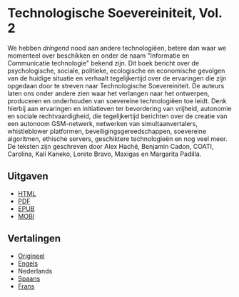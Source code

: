 # Technologische Soevereiniteit, Vol. 2

We hebben *dringend* nood aan andere technologiëen, betere dan waar we momenteel over beschikken en onder de naam "Informatie en Communicatie technologie" bekend zijn.
Dit boek bericht over de psychologische, sociale, politieke, ecologische en economische gevolgen van de huidige situatie en verhaalt tegelijkertijd over de ervaringen die zijn opgedaan door te streven naar Technologische Soevereiniteit.
De auteurs laten ons onder andere zien waar het verlangen naar het ontwerpen, produceren en onderhouden van soevereine technologiëen toe leidt.
Denk hierbij aan ervaringen en initiatieven ter bevordering van vrijheid, autonomie en sociale rechtvaardigheid, die tegelijkertijd berichten over de creatie van een autonoom GSM-netwerk, netwerken van simultaanvertalers, whistleblower platformen, beveiligingsgereedschappen, soevereine algoritmen, ethische servers, geschiktere technologieën en nog veel meer. 
De teksten zijn geschreven door Alex Haché, Benjamin Cadon, COATI, Carolina, Kali Kaneko, Loreto Bravo, Maxigas en Margarita Padilla.

## Uitgaven

* [HTML](https://sobtec.gitbooks.io/sobtec2/content/nl/)
* [PDF](https://sobtec.gitbooks.io/sobtec2/releases/web/sobtech2-NL-with-covers-web-150dpi-2018-01-10-v2.pdf)
* [EPUB](https://sobtec.gitbooks.io/sobtec2/releases/latest/sobtec2_nl.epub)
* [MOBI](https://sobtec.gitbooks.io/sobtec2/releases/latest/sobtec2_nl.mobi)

## Vertalingen

* [Origineel](https://sobtec.gitbooks.io/sobtec2/content/or/)
* [Engels](https://sobtec.gitbooks.io/sobtec2/content/en/)
* Nederlands
* [Spaans](https://sobtec.gitbooks.io/sobtec2/content/es/)
* [Frans](https://sobtec.gitbooks.io/sobtec2/content/fr/)
